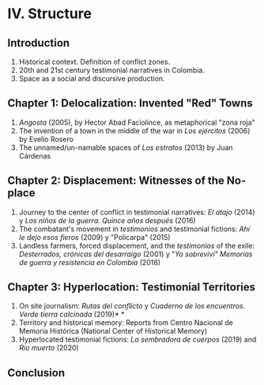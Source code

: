 # IV. Structure

## **Introduction**
  1. Historical context. Definition of conflict zones.
  2. 20th and 21st century testimonial narratives in Colombia.
  3. Space as a social and discursive production.

## **Chapter 1: Delocalization: Invented "Red" Towns**
  1. *Angosta* (2005), by Hector Abad Faciolince, as metaphorical "zona roja"
  2. The invention of a town in the middle of the war in *Los ejércitos* (2006) by Evelio Rosero
  3. The unnamed/un-namable spaces of *Los estratos* (2013) by Juan Cárdenas 

## **Chapter 2: Displacement: Witnesses of the No-place**
  1. Journey to the center of conflict in testimonial narratives: *El atajo* (2014) y *Los niños de la guerra. Quince años después* (2016) 
  2. The combatant's movement in *testimonios* and testimonial fictions: *Ahí le dejo esos fieros* (2009) y "Policarpa" (2015)
  3. Landless farmers, forced displacement, and the *testimonios* of the exile: *Desterrados, crónicas del desarraigo* (2001) y "*Yo sobreviví" Memorias de guerra y resistencia en Colombia* (2018) 

## **Chapter 3: Hyperlocation: Testimonial Territories**
  1. On site journalism: *Rutas del conflicto* y *Cuaderno de los encuentros. Verde tierra calcinada* (2019)* *
  2. Territory and historical memory: Reports from Centro Nacional de Memoria Histórica (National Center of Historical Memory)
  3. Hyperlocated testimonial fictions: *La sembradora de cuerpos* (2019) and *Río muerto* (2020)

## **Conclusion**
